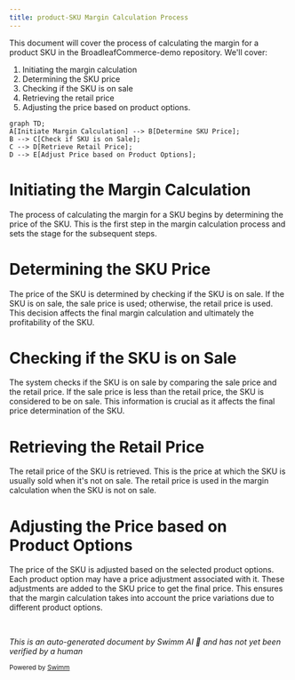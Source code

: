 ```yaml
---
title: product-SKU Margin Calculation Process
---
```

This document will cover the process of calculating the margin for a product SKU in the BroadleafCommerce-demo repository. We'll cover:

1. Initiating the margin calculation
2. Determining the SKU price
3. Checking if the SKU is on sale
4. Retrieving the retail price
5. Adjusting the price based on product options.

```mermaid
graph TD;
A[Initiate Margin Calculation] --> B[Determine SKU Price];
B --> C[Check if SKU is on Sale];
C --> D[Retrieve Retail Price];
D --> E[Adjust Price based on Product Options];
```

# Initiating the Margin Calculation

The process of calculating the margin for a SKU begins by determining the price of the SKU. This is the first step in the margin calculation process and sets the stage for the subsequent steps.

# Determining the SKU Price

The price of the SKU is determined by checking if the SKU is on sale. If the SKU is on sale, the sale price is used; otherwise, the retail price is used. This decision affects the final margin calculation and ultimately the profitability of the SKU.

# Checking if the SKU is on Sale

The system checks if the SKU is on sale by comparing the sale price and the retail price. If the sale price is less than the retail price, the SKU is considered to be on sale. This information is crucial as it affects the final price determination of the SKU.

# Retrieving the Retail Price

The retail price of the SKU is retrieved. This is the price at which the SKU is usually sold when it's not on sale. The retail price is used in the margin calculation when the SKU is not on sale.

# Adjusting the Price based on Product Options

The price of the SKU is adjusted based on the selected product options. Each product option may have a price adjustment associated with it. These adjustments are added to the SKU price to get the final price. This ensures that the margin calculation takes into account the price variations due to different product options.

&nbsp;

*This is an auto-generated document by Swimm AI 🌊 and has not yet been verified by a human*

<SwmMeta version="3.0.0" repo-id="Z2l0aHViJTNBJTNBQnJvYWRsZWFmQ29tbWVyY2UtZGVtbyUzQSUzQWdpbGFkbmF2b3Q=" repo-name="BroadleafCommerce-demo" doc-type="product-flows"><sup>Powered by [Swimm](/)</sup></SwmMeta>
